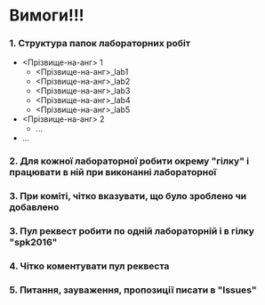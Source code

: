 # Вимоги!!!

### 1. Структура папок лабораторних робіт

- <Прізвище-на-анг> 1
    - <Прізвище-на-анг>_lab1
    - <Прізвище-на-анг>_lab2
    - <Прізвище-на-анг>_lab3
    - <Прізвище-на-анг>_lab4
    - <Прізвище-на-анг>_lab5
- <Прізвище-на-анг> 2
    - ...
- ...

### 2. Для кожної лабораторної робити окрему "гілку" і працювати в ній при виконанні лабораторної
### 3. При коміті, чітко вказувати, що було зроблено чи добавлено
### 3. Пул реквест робити  по одній лабораторній і в гілку "spk2016" 
### 4. Чітко коментувати пул реквеста 
### 5. Питання, зауваження, пропозиції писати в "Issues"
